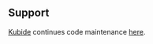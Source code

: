 ## Support

[Kubide](https://kubide.io/) continues code maintenance [here](https://gitlab.com/kubide-rocks/mongoose-by-hash).
